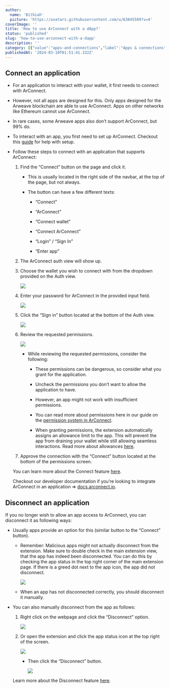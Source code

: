 ```yaml
---
author:
  name: 'Bithiah'
  picture: 'https://avatars.githubusercontent.com/u/63845509?v=4'
coverImage: ''
title: 'How to use ArConnect with a dApp?'
status: 'published'
slug: 'how-to-use-arconnect-with-a-dapp'
description: ''
category: [{"value":"apps-and-connections","label":"Apps & connections"}]
publishedAt: '2024-03-10T01:51:41.332Z'
---
```


## Connect an application

- For an application to interact with your wallet, it first needs to connect with ArConnect.

- However, not all apps are designed for this. Only apps designed for the Arweave blockchain are able to use ArConnect. Apps on other networks like Ethereum cannot use ArConnect.

- In rare cases, some Arweave apps also don’t support ArConnect, but 99% do.

- To interact with an app, you first need to set up ArConnect. Checkout this [guide](https://www.notion.so/How-to-install-and-setup-ArConnect-bd56c8cf4d3949c8b8343534a5636547?pvs=21) for help with setup.

- Follow these steps to connect with an application that supports ArConnect:

    1. Find the “Connect” button on the page and click it.

        - This is usually located in the right side of the navbar, at the top of the page, but not always.

        - The button can have a few different texts:

            - “Connect”

            - “ArConnect”

            - “Connect wallet”

            - “Connect ArConnect”

            - “Login” / “Sign In”

            - “Enter app”

            <!-- -->

        <!-- -->

    2. The ArConnect auth view will show up.

    3. Choose the wallet you wish to connect with from the dropdown provided on the Auth view.

        ![](/images/screen-shot-2024-03-28-at-12.14.11-am-MwMD.png)

    4. Enter your password for ArConnect in the provided input field.

        ![](/images/screen-shot-2024-03-28-at-12.17.58-am-ExMz.png)

    5. Click the “Sign in” button located at the bottom of the Auth view.

        ![](/images/screen-shot-2024-03-28-at-12.18.23-am-AwMz.png)

    6. Review the requested permissions.

        ![](/images/screen-shot-2024-03-28-at-12.18.49-am-cwMz.png)

        - While reviewing the requested permissions, consider the following:

            - These permissions can be dangerous, so consider what you grant for the application.

            - Uncheck the permissions you don’t want to allow the application to have.

            - However, an app might not work with insufficient permissions.

            - You can read more about permissions here in our guide on the [permission system in ArConnect](https://www.notion.so/Permission-system-in-ArConnect-2d8054800be943418526a1bb793b4e64?pvs=21).

            - When granting permissions, the extension automatically assigns an allowance limit to the app. This will prevent the app from draining your wallet while still allowing seamless interactions. Read more about allowances [here](https://www.notion.so/Protecting-your-funds-allowance-limits-and-how-they-work-6d093999fb1340668341aec14231c080?pvs=21).

            <!-- -->

        <!-- -->

    7. Approve the connection with the “Connect” button located at the bottom of the permissions screen.

    <!-- -->

    You can learn more about the Connect feature [here](https://docs.arconnect.io/api/connect?utm_source=ArConnect+Knowledgebase+Docs&utm_medium=Doc+Page&utm_campaign=ArConnect+Knowledge+Base&utm_id=ArConnect+Knowledgebase).

    Checkout our developer documentation if you’re looking to integrate ArConnect in an application ⇒ [docs.arconnect.io](https://docs.arconnect.io?utm_source=ArConnect+Knowledgebase+Docs&utm_medium=Doc+Page&utm_campaign=ArConnect+Knowledge+Base&utm_id=ArConnect+Knowledgebase).

## Disconnect an application

If you no longer wish to allow an app access to ArConnect, you can disconnect it as following ways:

- Usually apps provide an option for this (similar button to the “Connect” button).

    - Remember: Malicious apps might not actually disconnect from the extension. Make sure to double check in the main extension view, that the app has indeed been disconnected. You can do this by checking the app status in the top right corner of the main extension page. If there is a greed dot next to the app icon, the app did not disconnect.

        ![](/images/screen-shot-2024-03-28-at-12.19.22-am-kxOT.png)

    - When an app has not disconnected correctly, you should disconnect it manually.

    <!-- -->

- You can also manually disconnect from the app as follows:

    1. Right click on the webpage and click the “Disconnect” option.

        ![](/images/screen-shot-2024-03-28-at-12.19.44-am-k1Nj.png)

    2. Or open the extension and click the app status icon at the top right of the screen.

        ![](/images/screen-shot-2024-03-28-at-6.14.06-pm-MzNj.png)

        - Then click the “Disconnect” button.

            ![](/images/screen-shot-2024-03-28-at-12.20.51-am-gwND.png)

        <!-- -->

    <!-- -->

    Learn more about the Disconnect feature [here](https://docs.arconnect.io/api/disconnect?utm_source=ArConnect+Knowledgebase+Docs&utm_medium=Doc+Page&utm_campaign=ArConnect+Knowledge+Base&utm_id=ArConnect+Knowledgebase).

